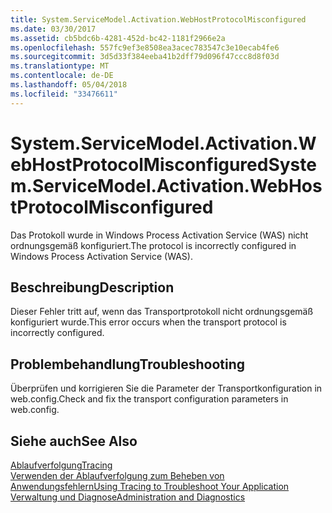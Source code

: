 ```yaml
---
title: System.ServiceModel.Activation.WebHostProtocolMisconfigured
ms.date: 03/30/2017
ms.assetid: cb5bdc6b-4281-452d-bc42-1181f2966e2a
ms.openlocfilehash: 557fc9ef3e8508ea3acec783547c3e10ecab4fe6
ms.sourcegitcommit: 3d5d33f384eeba41b2dff79d096f47ccc8d8f03d
ms.translationtype: MT
ms.contentlocale: de-DE
ms.lasthandoff: 05/04/2018
ms.locfileid: "33476611"
---
```

# <a name="systemservicemodelactivationwebhostprotocolmisconfigured"></a><span data-ttu-id="943a5-102">System.ServiceModel.Activation.WebHostProtocolMisconfigured</span><span class="sxs-lookup"><span data-stu-id="943a5-102">System.ServiceModel.Activation.WebHostProtocolMisconfigured</span></span>
<span data-ttu-id="943a5-103">Das Protokoll wurde in Windows Process Activation Service (WAS) nicht ordnungsgemäß konfiguriert.</span><span class="sxs-lookup"><span data-stu-id="943a5-103">The protocol is incorrectly configured in Windows Process Activation Service (WAS).</span></span>  
  
## <a name="description"></a><span data-ttu-id="943a5-104">Beschreibung</span><span class="sxs-lookup"><span data-stu-id="943a5-104">Description</span></span>  
 <span data-ttu-id="943a5-105">Dieser Fehler tritt auf, wenn das Transportprotokoll nicht ordnungsgemäß konfiguriert wurde.</span><span class="sxs-lookup"><span data-stu-id="943a5-105">This error occurs when the transport protocol is incorrectly configured.</span></span>  
  
## <a name="troubleshooting"></a><span data-ttu-id="943a5-106">Problembehandlung</span><span class="sxs-lookup"><span data-stu-id="943a5-106">Troubleshooting</span></span>  
 <span data-ttu-id="943a5-107">Überprüfen und korrigieren Sie die Parameter der Transportkonfiguration in web.config.</span><span class="sxs-lookup"><span data-stu-id="943a5-107">Check and fix the transport configuration parameters in web.config.</span></span>  
  
## <a name="see-also"></a><span data-ttu-id="943a5-108">Siehe auch</span><span class="sxs-lookup"><span data-stu-id="943a5-108">See Also</span></span>  
 [<span data-ttu-id="943a5-109">Ablaufverfolgung</span><span class="sxs-lookup"><span data-stu-id="943a5-109">Tracing</span></span>](../../../../../docs/framework/wcf/diagnostics/tracing/index.md)  
 [<span data-ttu-id="943a5-110">Verwenden der Ablaufverfolgung zum Beheben von Anwendungsfehlern</span><span class="sxs-lookup"><span data-stu-id="943a5-110">Using Tracing to Troubleshoot Your Application</span></span>](../../../../../docs/framework/wcf/diagnostics/tracing/using-tracing-to-troubleshoot-your-application.md)  
 [<span data-ttu-id="943a5-111">Verwaltung und Diagnose</span><span class="sxs-lookup"><span data-stu-id="943a5-111">Administration and Diagnostics</span></span>](../../../../../docs/framework/wcf/diagnostics/index.md)
